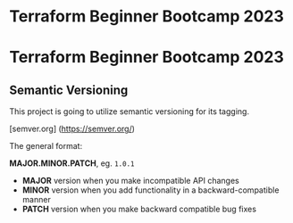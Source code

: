 # Terraform Beginner Bootcamp 2023

# Terraform Beginner Bootcamp 2023

## Semantic Versioning 

This project is going to utilize semantic versioning for its tagging.

[semver.org] (https://semver.org/)

The general format:

**MAJOR.MINOR.PATCH**, eg. `1.0.1`

- **MAJOR** version when you make incompatible API changes
- **MINOR** version when you add functionality in a backward-compatible manner
- **PATCH** version when you make backward compatible bug fixes

